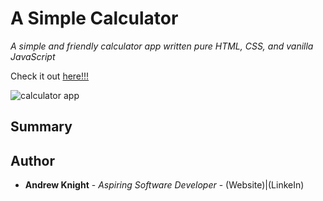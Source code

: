 # A Simple Calculator

*A simple and friendly calculator app written pure HTML, CSS, and vanilla JavaScript*

Check it out <a href="">here!!!</a>

<img src="images/expenses_screenshot.png" alt="calculator app">

## Summary

## Author

* **Andrew Knight** - *Aspiring Software Developer* - (Website)|(LinkeIn)